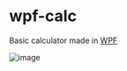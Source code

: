 # wpf-calc
Basic calculator made in [WPF](https://learn.microsoft.com/en-us/visualstudio/get-started/csharp/tutorial-wpf?view=vs-2022#what-is-wpf)

![image](https://github.com/user-attachments/assets/b12f8160-bedf-482d-9064-7c2775889103)
